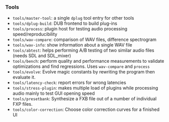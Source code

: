 ### Tools
   * `tools/master-tool`: a single `dplug` tool entry for other tools
   * `tools/dplug-build`: DUB frontend to build plug-ins
   * `tools/process`: plugin host for testing audio processing speed/reproducibility
   * `tools/wav-compare`: comparison of WAV files, difference spectrogram
   * `tools/wav-info`: show information about a single WAV file
   * `tools/abtest`: helps performing A/B testing of two similar audio files (needs SDL and SDL_mixer)
   * `tools/bench`: perform quality and performance measurements to validate optimizations and find regressions. Uses `wav-compare` and `process`
   * `tools/evolve`: Evolve magic constants by rewriting the program then evaluate it.
   * `tools/latency-check`: report errors for wrong latencies
   * `tools/stress-plugin`: makes multiple load of plugins while processing audio mainly to test GUI opening speed
   * `tools/presetbank`: Synthesize a FXB file out of a number of individual FXP files.
   * `tools/color-correction`: Choose color correction curves for a finished UI
